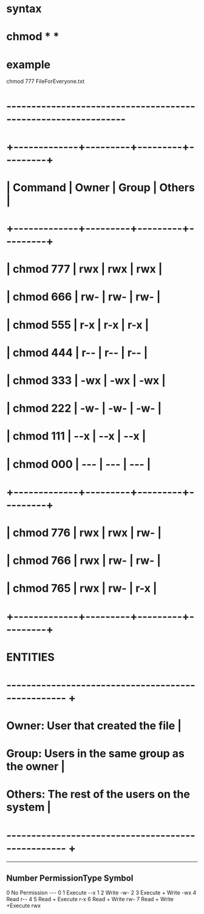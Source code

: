 # syntax
# chmod *<Owner-digit>*<Group-digit>*<Others-digit> *<filename>

# example 
chmod 777 FileForEveryone.txt

# --------------------------------------------------------------

# +-------------+---------+---------+---------+
# | Command     | Owner   | Group   | Others  |
# +-------------+---------+---------+---------+
# | chmod 777   |   rwx   |   rwx   |   rwx   |
# | chmod 666   |   rw-   |   rw-   |   rw-   |
# | chmod 555   |   r-x   |   r-x   |   r-x   |
# | chmod 444   |   r--   |   r--   |   r--   |
# | chmod 333   |   -wx   |   -wx   |   -wx   |
# | chmod 222   |   -w-   |   -w-   |   -w-   |
# | chmod 111   |   --x   |   --x   |   --x   |
# | chmod 000   |   ---   |   ---   |   ---   |
# +-------------+---------+---------+---------+
# | chmod 776   |   rwx   |   rwx   |   rw-   |
# | chmod 766   |   rwx   |   rw-   |   rw-   |
# | chmod 765   |   rwx   |   rw-   |   r-x   |
# +-------------+---------+---------+---------+

# ENTITIES
# -------------------------------------------------- +
# Owner:	User that created the file               |
# Group:	Users in the same group as the owner     |
# Others:	The rest of the users on the system      |
# -------------------------------------------------- +



--------------------------------------
Number	PermissionType	        Symbol
---------------------------------------
0	    No Permission	        ---         0
1	    Execute	                --x         1
2	    Write	                -w-         2
3	    Execute + Write	        -wx
4	    Read	                r--         4
5	    Read + Execute	        r-x
6	    Read + Write	        rw-
7	    Read + Write +Execute	rwx